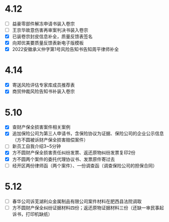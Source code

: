 # 4.12
- [ ] 益豪零部件解冻申请书装入卷宗
- [ ] 王京华故意伤害再审案判决书装入卷宗
- [x] 已装卷宗封皮信息补全，质量反馈表签名
- [x] 向郑优美要质量反馈表新电子版模板
- [x] 2022安徽承义仲字第1号风险告知书告知周平律师补全
# 4.14
- [x] 寄送风险评估专家库成员推荐表
- [x] 商贸仲裁风险告知书补装入卷宗
# 5.10
- [x] 查财产保全损害案件相关案例
- [x] 追加保险公司为第三人申请书，含保险协议为证据、保险公司的企业公示信息（方不圆被诉财产保全损害赔偿案件）
- [ ] 新员工自我介绍3~5分钟
- [x] 方不圆财产保全损害责任纠纷发票、返还原物纠纷发票复印2份
- [x] 方不圆两个案件的委托代理协议书、发票原件寄过去
- [ ] 经开区两份律师函（两个案件）、一份调查函（调查保险公司的担保合同）
# 5.12
- [ ] 春华公司诉芜湖利众金属制品有限公司案件材料在肥西县法院调取
- [ ] 方不圆财产保全纠纷证据材料四份；返还原物证据材料三份（还缺一审民事起诉书，打印机缺纸）